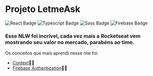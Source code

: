 
# Projeto LetmeAsk

![React Badge](https://img.shields.io/badge/React-20232A?style=for-the-badge&logo=react&logoColor=61DAFB&link=https://pt-br.reactjs.org/)
![Typescript Badge](https://img.shields.io/badge/-Typescript-0000ff?style=flat-square&logo=Typescript&logoColor=white&link=https://www.typescriptlang.org/)
![Sass Badge](https://img.shields.io/badge/-Sass-ff00ff?style=flat-square&logo=Sass&logoColor=white&link=https://sass-lang.com/)
![Firebase Badge](https://img.shields.io/badge/-Firebase-ffca28?style=flat-square&logo=Firebase&logoColor=white&link=https://firebase.google.com/?hl=pt)



### Esse NLW foi incrível, cada vez mais a Rocketseat vem mostrando seu valor no mercado, parabéns ao time.

Os conceitos que mais aprendi nesse nlw foi:
- [Context](https://pt-br.reactjs.org/docs/context.html)✍🏼
- [Firebase Authentication](https://firebase.google.com/docs/auth)✍🏼
